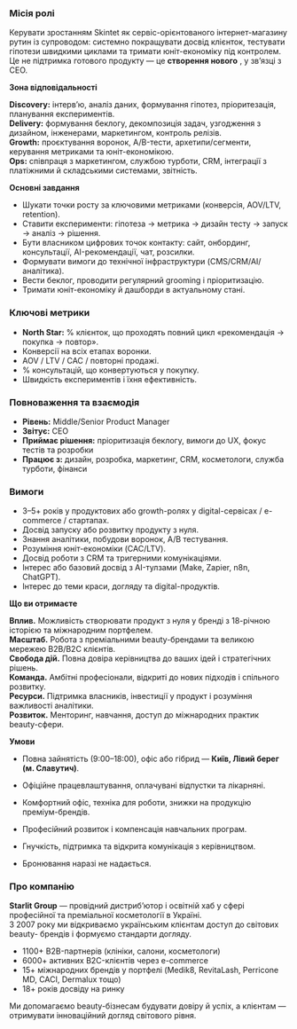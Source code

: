 ### **Місія ролі**

Керувати зростанням Skintet як сервіс-орієнтованого інтернет-магазину рутин із
супроводом: системно покращувати досвід клієнток, тестувати гіпотези швидкими
циклами та тримати юніт-економіку під контролем.  
Це не підтримка готового продукту — це **створення нового** , у зв’язці з СЕО.

**Зона відповідальності**

**Discovery:** інтерв’ю, аналіз даних, формування гіпотез, пріоритезація,
планування експериментів.  
**Delivery:** формування беклогу, декомпозиція задач, узгодження з дизайном,
інженерами, маркетингом, контроль релізів.  
**Growth:** проєктування воронок, A/B-тести, архетипи/сегменти, керування
метриками та юніт-економікою.  
**Ops:** співпраця з маркетингом, службою турботи, CRM, інтеграції з
платіжними й складськими системами, звітність.

**Основні завдання**

  * Шукати точки росту за ключовими метриками (конверсія, AOV/LTV, retention).
  * Ставити експерименти: гіпотеза → метрика → дизайн тесту → запуск → аналіз → рішення.
  * Бути власником цифрових точок контакту: сайт, онбординг, консультації, AI-рекомендації, чат, розсилки.
  * Формувати вимоги до технічної інфраструктури (CMS/CRM/AI/аналітика).
  * Вести беклог, проводити регулярний grooming і пріоритизацію.
  * Тримати юніт-економіку й дашборди в актуальному стані.

### **Ключові метрики**

  * **North Star:** % клієнток, що проходять повний цикл «рекомендація → покупка → повтор».
  * Конверсії на всіх етапах воронки.
  * AOV / LTV / CAC / повторні продажі.
  * % консультацій, що конвертуються у покупку.
  * Швидкість експериментів і їхня ефективність.

### **Повноваження та взаємодія**

  * **Рівень:** Middle/Senior Product Manager
  * **Звітує:** СЕО
  * **Приймає рішення:** пріоритизація беклогу, вимоги до UX, фокус тестів та розробки
  * **Працює з:** дизайн, розробка, маркетинг, CRM, косметологи, служба турботи, фінанси

### **Вимоги**

  * 3–5+ років у продуктових або growth-ролях у digital-сервісах / e-commerce / стартапах.
  * Досвід запуску або розвитку продукту з нуля.
  * Знання аналітики, побудови воронок, A/B тестування.
  * Розуміння юніт-економіки (CAC/LTV).
  * Досвід роботи з CRM та тригерними комунікаціями.
  * Інтерес або базовий досвід з AI-тулзами (Make, Zapier, n8n, ChatGPT).
  * Інтерес до теми краси, догляду та digital-продуктів.

**Що ви отримаєте**

**Вплив.** Можливість створювати продукт з нуля у бренді з 18-річною історією
та міжнародним портфелем.  
**Масштаб.** Робота з преміальними beauty-брендами та великою мережею B2B/B2C
клієнтів.  
**Свобода дій.** Повна довіра керівництва до ваших ідей і стратегічних рішень.  
**Команда.** Амбітні професіонали, відкриті до нових підходів і спільного
розвитку.  
**Ресурси.** Підтримка власників, інвестиції у продукт і розуміння важливості
аналітики.  
**Розвиток.** Менторинг, навчання, доступ до міжнародних практик beauty-сфери.

**Умови**

  * Повна зайнятість (9:00–18:00), офіс або гібрид — **Київ, Лівий берег (м. Славутич)**.
  * Офіційне працевлаштування, оплачувані відпустки та лікарняні.
  * Комфортний офіс, техніка для роботи, знижки на продукцію преміум-брендів.
  * Професійний розвиток і компенсація навчальних програм.
  * Гнучкість, підтримка та відкрита комунікація з керівництвом.

* Бронювання наразі не надається. 

### **Про компанію**

**Starlit Group** — провідний дистриб’ютор і освітній хаб у сфері професійної
та преміальної косметології в Україні.  
З 2007 року ми відкриваємо українським клієнтам доступ до світових beauty-
брендів і формуємо стандарти догляду.

  * 1100+ B2B-партнерів (клініки, салони, косметологи)
  * 6000+ активних B2C-клієнтів через e-commerce
  * 15+ міжнародних брендів у портфелі (Medik8, RevitaLash, Perricone MD, CACI, Dermalux тощо)
  * 18+ років досвіду на ринку

Ми допомагаємо beauty-бізнесам будувати довіру й успіх, а клієнтам —
отримувати інноваційний догляд світового рівня.